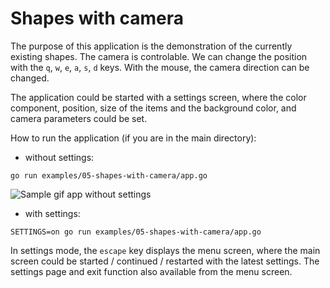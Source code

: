 # Shapes with camera

The purpose of this application is the demonstration of the currently existing shapes. The camera is controlable. We can change the position with the `q`, `w`, `e`, `a`, `s`, `d` keys. With the mouse, the camera direction can be changed.

The application could be started with a settings screen, where the color component, position, size of the items and the background color, and camera parameters could be set.

How to run the application (if you are in the main directory):

- without settings:

```
go run examples/05-shapes-with-camera/app.go
```

![Sample gif app without settings](./sample/sample.gif)

- with settings:

```
SETTINGS=on go run examples/05-shapes-with-camera/app.go
```

In settings mode, the `escape` key displays the menu screen, where the main screen could be started / continued / restarted with the latest settings. The settings page and exit function also available from the menu screen.
